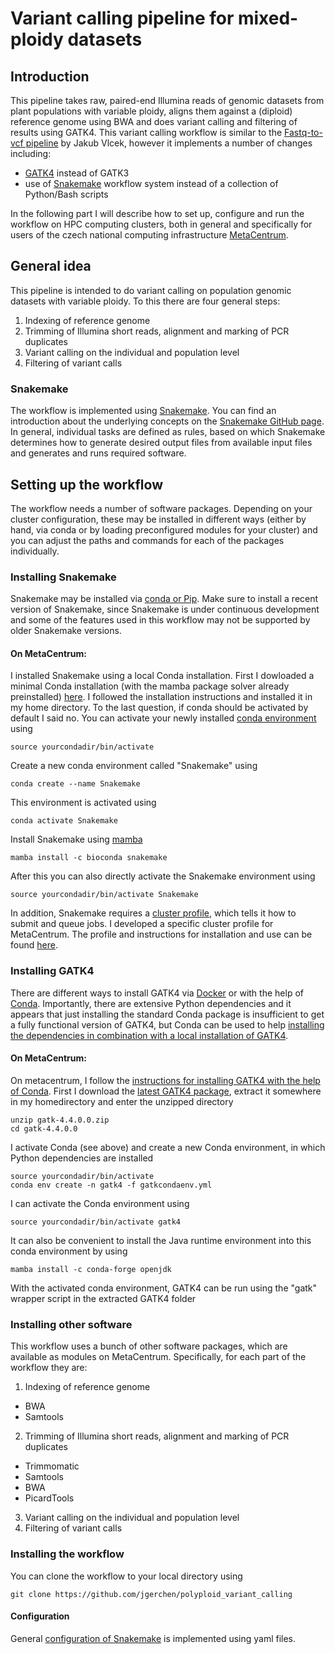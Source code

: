 # Variant calling pipeline for mixed-ploidy datasets
## Introduction
This pipeline takes raw, paired-end Illumina reads of genomic datasets from plant populations with variable ploidy, aligns them against a (diploid) reference genome using BWA and does variant calling and filtering of results using GATK4. This variant calling workflow is similar to the [Fastq-to-vcf pipeline](https://github.com/vlkofly/Fastq-to-vcf) by Jakub Vlcek, however it implements a number of changes including:
* [GATK4](https://www.broadinstitute.org/news/broad-institute-releases-open-source-gatk4-software-genome-analysis-optimized-speed-and) instead of GATK3
* use of [Snakemake](https://snakemake.readthedocs.io/en/stable/) workflow system instead of a collection of Python/Bash scripts

In the following part I will describe how to set up, configure and run the workflow on HPC computing clusters, both in general and specifically for users of the czech national computing infrastructure [MetaCentrum](https://metavo.metacentrum.cz/).

## General idea
This pipeline is intended to do variant calling on population genomic datasets with variable ploidy. To this there are four general steps:
1. Indexing of reference genome
2. Trimming of Illumina short reads, alignment and marking of PCR duplicates
3. Variant calling on the individual and population level
4. Filtering of variant calls

### Snakemake
The workflow is implemented using [Snakemake](https://snakemake.readthedocs.io/en/stable/). You can find an introduction about the underlying concepts on the [Snakemake GitHub page](https://snakemake.github.io/). In general, individual tasks are defined as rules, based on which Snakemake determines how to generate desired output files from available input files and generates and runs required software.

## Setting up the workflow

The workflow needs a number of software packages. Depending on your cluster configuration, these may be installed in different ways (either by hand, via conda or by loading preconfigured modules for your cluster) and you can adjust the paths and commands for each of the packages individually.

### Installing Snakemake

Snakemake may be installed via [conda or Pip](https://snakemake.readthedocs.io/en/stable/getting_started/installation.html). Make sure to install a recent version of Snakemake, since Snakemake is under continuous development and some of the features used in this workflow may not be supported by older Snakemake versions.
#### On MetaCentrum:

I installed Snakemake using a local Conda installation. First I dowloaded a minimal Conda installation (with the mamba package solver already preinstalled) [here](https://github.com/conda-forge/miniforge/releases/latest/download/Mambaforge-Linux-x86_64.sh). I followed the installation instructions and installed it in my home directory. To the last question, if conda should be activated by default I said no. You can activate your newly installed [conda environment](https://conda.io/projects/conda/en/latest/user-guide/tasks/manage-environments.html) using
```
source yourcondadir/bin/activate
```
Create a new conda environment called "Snakemake" using
```
conda create --name Snakemake
```
This environment is activated using
```
conda activate Snakemake
```
Install Snakemake using [mamba](https://github.com/mamba-org/mamba)
```
mamba install -c bioconda snakemake
```
After this you can also directly activate the Snakemake environment using
```
source yourcondadir/bin/activate Snakemake
```
In addition, Snakemake requires a [cluster profile](https://snakemake.readthedocs.io/en/stable/executing/cli.html#profiles), which tells it how to submit and queue jobs. I developed a specific cluster profile for MetaCentrum. The profile and instructions for installation and use can be found [here](https://github.com/jgerchen/snakemake_metacentrum).


### Installing GATK4

There are different ways to install GATK4 via [Docker](https://gatk.broadinstitute.org/hc/en-us/articles/360035889991) or with the help of [Conda](https://gatk.broadinstitute.org/hc/en-us/articles/360035889851--How-to-Install-and-use-Conda-for-GATK4). Importantly, there are extensive Python dependencies and it appears that just installing the standard Conda package is insufficient to get a fully functional version of GATK4, but Conda can be used to help [installing the dependencies in combination with a local installation of GATK4](https://gatk.broadinstitute.org/hc/en-us/articles/360035889991).

#### On MetaCentrum:

On metacentrum, I follow the [instructions for installing GATK4 with the help of Conda](https://gatk.broadinstitute.org/hc/en-us/articles/360035889851--How-to-Install-and-use-Conda-for-GATK4).
First I download the [latest GATK4 package](https://github.com/broadinstitute/gatk/releases), extract it somewhere in my homedirectory and enter the unzipped directory
```
unzip gatk-4.4.0.0.zip
cd gatk-4.4.0.0
```
I activate Conda (see above) and create a new Conda environment, in which Python dependencies are installed
```
source yourcondadir/bin/activate
conda env create -n gatk4 -f gatkcondaenv.yml
```
I can activate the Conda environment using
```
source yourcondadir/bin/activate gatk4
```
It can also be convenient to install the Java runtime environment into this conda environment by using
```
mamba install -c conda-forge openjdk
```
With the activated conda environment, GATK4 can be run using the "gatk" wrapper script in the extracted GATK4 folder

### Installing other software

This workflow uses a bunch of other software packages, which are available as modules on MetaCentrum. Specifically, for each part of the workflow they are:

1. Indexing of reference genome
* BWA
* Samtools
2. Trimming of Illumina short reads, alignment and marking of PCR duplicates
* Trimmomatic
* Samtools
* BWA
* PicardTools
3. Variant calling on the individual and population level
4. Filtering of variant calls


### Installing the workflow

You can clone the workflow to your local directory using

```
git clone https://github.com/jgerchen/polyploid_variant_calling
```

#### Configuration

General [configuration of Snakemake](https://snakemake.readthedocs.io/en/stable/snakefiles/configuration.html) is implemented using yaml files.  









